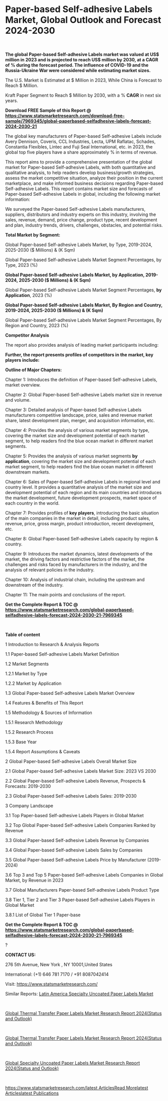 <h1>Paper-based Self-adhesive Labels Market, Global Outlook and Forecast 2024-2030</h1><br/><p><strong>The global Paper-based Self-adhesive Labels market was valued at US$ million in 2023 and is projected to reach US$ million by 2030, at a <strong>CAGR</strong> of % during the forecast period. The influence of COVID-19 and the Russia-Ukraine War were considered while estimating market sizes.</strong></p>
 
 
 
 <p>The U.S. Market is Estimated at $ Million in 2023, While China is Forecast to Reach $ Million.</p>
 
 
 
 <p>Kraft Paper Segment to Reach $ Million by 2030, with a % <strong>CAGR</strong> in next six years.</p>
 
 
 
 <p><strong>Download FREE Sample of this Report @ <a href="https://www.statsmarketresearch.com/download-free-sample/7969345/global-paperbased-selfadhesive-labels-forecast-2024-2030-21">https://www.statsmarketresearch.com/download-free-sample/7969345/global-paperbased-selfadhesive-labels-forecast-2024-2030-21</a></strong></p>
 
 
 
 <p>The global key manufacturers of Paper-based Self-adhesive Labels include Avery Dennison, Coveris, CCL Industries, Lecta, UPM Raflatac, Schades, Constantia Flexibles, Lintec and Fuji Seal lnternational, etc. in 2023, the global top five players have a share approximately % in terms of revenue.</p>
 
 
 
 <p>This report aims to provide a comprehensive presentation of the global market for Paper-based Self-adhesive Labels, with both quantitative and qualitative analysis, to help readers develop business/growth strategies, assess the market competitive situation, analyze their position in the current marketplace, and make informed business decisions regarding Paper-based Self-adhesive Labels. This report contains market size and forecasts of Paper-based Self-adhesive Labels in global, including the following market information:</p>
 
 
 
 <p>We surveyed the Paper-based Self-adhesive Labels manufacturers, suppliers, distributors and industry experts on this industry, involving the sales, revenue, demand, price change, product type, recent development and plan, industry trends, drivers, challenges, obstacles, and potential risks.</p>
 
 
 
 <p><strong>Total Market by Segment:</strong></p>
 
 
 
 <p>Global Paper-based Self-adhesive Labels Market, by Type, 2019-2024, 2025-2030 ($ Millions) & (K Sqm)</p>
 
 
 
 <p>Global Paper-based Self-adhesive Labels Market Segment Percentages, by Type, 2023 (%)</p>
 
 
 
 <p><strong>Global Paper-based Self-adhesive Labels Market, <strong>by Application</strong>, 2019-2024, 2025-2030 ($ Millions) & (K Sqm)</strong></p>
 
 
 
 <p>Global Paper-based Self-adhesive Labels Market Segment Percentages, <strong>by Application</strong>, 2023 (%)</p>
 
 
 
 <p><strong>Global Paper-based Self-adhesive Labels Market, By Region and Country, 2019-2024, 2025-2030 ($ Millions) & (K Sqm)</strong></p>
 
 
 
 <p>Global Paper-based Self-adhesive Labels Market Segment Percentages, By Region and Country, 2023 (%)</p>
 
 
 
 <p><strong>Competitor Analysis</strong></p>
 
 
 
 <p>The report also provides analysis of leading market participants including:</p>
 
 
 
 <p><strong>Further, the report presents profiles of competitors in the market, <strong>key players</strong> include:</strong></p>
 
 
 
 <p><strong>Outline of Major Chapters:</strong></p>
 
 
 
 <p>Chapter 1: Introduces the definition of Paper-based Self-adhesive Labels, market overview.</p>
 
 
 
 <p>Chapter 2: Global Paper-based Self-adhesive Labels market size in revenue and volume.</p>
 
 
 
 <p>Chapter 3: Detailed analysis of Paper-based Self-adhesive Labels manufacturers competitive landscape, price, sales and revenue market share, latest development plan, merger, and acquisition information, etc.</p>
 
 
 
 <p>Chapter 4: Provides the analysis of various market segments by type, covering the market size and development potential of each market segment, to help readers find the blue ocean market in different market segments.</p>
 
 
 
 <p>Chapter 5: Provides the analysis of various market segments <strong>by application</strong>, covering the market size and development potential of each market segment, to help readers find the blue ocean market in different downstream markets.</p>
 
 
 
 <p>Chapter 6: Sales of Paper-based Self-adhesive Labels in regional level and country level. It provides a quantitative analysis of the market size and development potential of each region and its main countries and introduces the market development, future development prospects, market space of each country in the world.</p>
 
 
 
 <p>Chapter 7: Provides profiles of <strong>key players</strong>, introducing the basic situation of the main companies in the market in detail, including product sales, revenue, price, gross margin, product introduction, recent development, etc.</p>
 
 
 
 <p>Chapter 8: Global Paper-based Self-adhesive Labels capacity by region & country.</p>
 
 
 
 <p>Chapter 9: Introduces the market dynamics, latest developments of the market, the driving factors and restrictive factors of the market, the challenges and risks faced by manufacturers in the industry, and the analysis of relevant policies in the industry.</p>
 
 
 
 <p>Chapter 10: Analysis of industrial chain, including the upstream and downstream of the industry.</p>
 
 
 
 <p>Chapter 11: The main points and conclusions of the report.</p>
 
 
 
 <div><b>Get the Complete Report & TOC @ <a href="https://www.statsmarketresearch.com/global-paperbased-selfadhesive-labels-forecast-2024-2030-21-7969345">https://www.statsmarketresearch.com/global-paperbased-selfadhesive-labels-forecast-2024-2030-21-7969345</a></b></div>
 
 
 
 <p><br />
 
 <b>Table of content</b></p>
 
 
 
 <p>1 Introduction to Research & Analysis Reports<br />
 
 1.1 Paper-based Self-adhesive Labels Market Definition<br />
 
 1.2 Market Segments<br />
 
 1.2.1 Market by Type<br />
 
 1.2.2 Market by Application<br />
 
 1.3 Global Paper-based Self-adhesive Labels Market Overview<br />
 
 1.4 Features & Benefits of This Report<br />
 
 1.5 Methodology & Sources of Information<br />
 
 1.5.1 Research Methodology<br />
 
 1.5.2 Research Process<br />
 
 1.5.3 Base Year<br />
 
 1.5.4 Report Assumptions & Caveats<br />
 
 2 Global Paper-based Self-adhesive Labels Overall Market Size<br />
 
 2.1 Global Paper-based Self-adhesive Labels Market Size: 2023 VS 2030<br />
 
 2.2 Global Paper-based Self-adhesive Labels Revenue, Prospects & Forecasts: 2019-2030<br />
 
 2.3 Global Paper-based Self-adhesive Labels Sales: 2019-2030<br />
 
 3 Company Landscape<br />
 
 3.1 Top Paper-based Self-adhesive Labels Players in Global Market<br />
 
 3.2 Top Global Paper-based Self-adhesive Labels Companies Ranked by Revenue<br />
 
 3.3 Global Paper-based Self-adhesive Labels Revenue by Companies<br />
 
 3.4 Global Paper-based Self-adhesive Labels Sales by Companies<br />
 
 3.5 Global Paper-based Self-adhesive Labels Price by Manufacturer (2019-2024)<br />
 
 3.6 Top 3 and Top 5 Paper-based Self-adhesive Labels Companies in Global Market, by Revenue in 2023<br />
 
 3.7 Global Manufacturers Paper-based Self-adhesive Labels Product Type<br />
 
 3.8 Tier 1, Tier 2 and Tier 3 Paper-based Self-adhesive Labels Players in Global Market<br />
 
 3.8.1 List of Global Tier 1 Paper-base</p>
 
 
 
 <div><b>Get the Complete Report & TOC @ <a href="https://www.statsmarketresearch.com/global-paperbased-selfadhesive-labels-forecast-2024-2030-21-7969345">https://www.statsmarketresearch.com/global-paperbased-selfadhesive-labels-forecast-2024-2030-21-7969345</a></b></div>
 
 
 
 <p>? </p>
 
 
 
 <p><b>CONTACT US:</b><br />
 
 276 5th Avenue, New York , NY 10001,United States<br />
 
 International: (+1) 646 781 7170 / +91 8087042414<br />
 
 Visit: <a href="https://www.statsmarketresearch.com/">https://www.statsmarketresearch.com/</a><br />
 
 Similar Reports: <a href="https://www.statsmarketresearch.com/global-paperbased-selfadhesive-labels-forecast-2024-2030-21-7969345">Latin America Specialty Uncoated Paper Labels Market</a><br />
 
 <br />
 
 <a href="https://www.statsmarketresearch.com/global-paperbased-selfadhesive-labels-forecast-2024-2030-21-7969345">Global Thermal Transfer Paper Labels Market Research Report 2024(Status and Outlook)</a><br />
 
 <br />
 
 <a href="https://www.statsmarketresearch.com/global-paperbased-selfadhesive-labels-forecast-2024-2030-21-7969345">Global Thermal Transfer Paper Labels Market Research Report 2024(Status and Outlook)</a><br />
 
 <br />
 
 <a href="https://www.statsmarketresearch.com/global-paperbased-selfadhesive-labels-forecast-2024-2030-21-7969345">Global Specialty Uncoated Paper Labels Market Research Report 2024(Status and Outlook)</a><br />
 
 <br />
 
 <a href="https://gyeongbokgung.com">https://www.statsmarketresearch.com/</a><a href="https://hallyeomaritime.com">latest Articles</a><a href="https://jingwansa.com">Read More</a><a href="https://nguoiviet.jp/">latest Articles</a><a href="https://www.intelmarketresearch.com/">latest Publications</a></p>